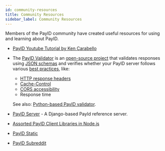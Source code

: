 ```yaml
---
id: community-resources
title: Community Resources
sidebar_label: Community Resources
---
```


Members of the PayID community have created useful resources for using and learning about PayID.

- [PayID Youtube Tutorial by Ken Carabello](https://www.youtube.com/watch?v=gpLJp1lylns)

- The [PayID Validator](https://payidvalidator.com/) is an [open-source project](https://github.com/rswarthout/payid-validator) that validates responses using [JSON schemas](https://docs.payid.org/payid-interfaces) and verifies whether your PayID server follows various [best practices](payid-best-practices), like:

  - [HTTP response headers](payid-headers)
  - [Cache-Control](payid-best-practices#cache-control)
  - [CORS accessibility](payid-best-practices#set-cors-cross-origin-resource-sharing-headers)
  - Response time

  See also: [Python-based PayID validator](https://github.com/RockHoward/python-payid-validator).

- [PayID Server](https://github.com/RockHoward/django-payid-server) - A Django-based PayId reference server.

- [Assorted PayID Client Libraries in Node.js](https://www.npmjs.com/search?q=payid)

- [PayID Static](https://github.com/WietseWind/PayID-Static)

- [PayID Subreddit](https://www.reddit.com/r/PayIdDevs/)
